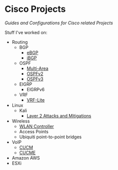 # Cisco Projects
*Guides and Configurations for Cisco related Projects*


Stuff I've worked on:
- Routing
  - BGP
    - [eBGP][EBGP]
    - [iBGP][IBGP]
  - OSPF
    - [Multi-Area][MAOSPF]
    - [OSPFv2][OSPFV2]
    - [OSPFv3][OSPFV3]
  - EIGRP
    - EIGRPv6
  - VRF
    - [VRF-Lite][VRFLITE]
- Linux
  - Kali
    - [Layer 2 Attacks and Mitigations][L2ATTACKS]
- Wireless
  - [WLAN Controller][WLANC]
  - Access Points
  - Ubiquiti point-to-point bridges
- VoIP
  - [CUCM][CUCM]
  - [CUCME][CUCME]
- Amazon AWS
- ESXi

[EBGP]: Writeups\\Routing\\BGP\\eBGP
[IBGP]: Writeups\Routing\BGP\iBGP
[OSPFV3]: Writeups\Routing\OSPF\OSPFv3
[OSPFV2]: Writeups\Routing\OSPF\OSPFv2
[VRFLITE]: Writeups\Routing\VRF
[CUCM]: Writeups\VoIP\Cisco-Unified-Communications-Manager
[MAOSPF]: Writeups\Routing\OSPF\Multiarea-OSPF
[L2ATTACKS]: Writeups\Linux\Kali-Linux
[WLANC]: Writeups\Wireless\Wireless-LAN-Controller
[CUCME]: Writeups\VoIP\Cisco-Unified-Communications-Manager-Express
